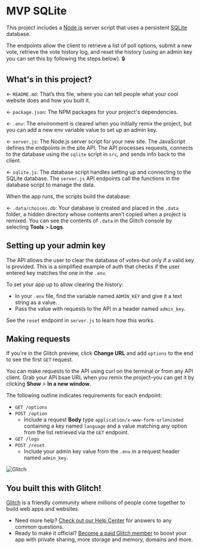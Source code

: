 # MVP SQLite

This project includes a [Node.js](https://nodejs.org/en/about/) server script that uses a persistent [SQLite](https://www.sqlite.org) database. 

The endpoints allow the client to retrieve a list of poll options, submit a new vote, retrieve the vote history log, and reset the history (using an admin key you can set this by following the steps below). 🔒

## What's in this project?

← `README.md`: That’s this file, where you can tell people what your cool website does and how you built it.

← `package.json`: The NPM packages for your project's dependencies.

← `.env`: The environment is cleared when you initially remix the project, but you can add a new env variable value to set up an admin key.

← `server.js`: The Node.js server script for your new site. The JavaScript defines the endpoints in the site API. The API processes requests, connects to the database using the `sqlite` script in `src`, and sends info back to the client.

← `sqlite.js`: The database script handles setting up and connecting to the SQLite database. The `server.js` API endpoints call the functions in the database script to manage the data.

When the app runs, the scripts build the database:

← `.data/choices.db`: Your database is created and placed in the `.data` folder, a hidden directory whose contents aren’t copied when a project is remixed. You can see the contents of `.data` in the Glitch console by selecting __Tools__ >  __Logs__.

## Setting up your admin key

The API allows the user to clear the database of votes–but only if a valid key is provided. This is a simplified example of auth that checks if the user entered key matches the one in the `.env`.

To set your app up to allow clearing the history:

* In your `.env` file, find the variable named `ADMIN_KEY` and give it a text string as a value.
* Pass the value with requests to the API in a header named `admin_key`.

See the `reset` endpoint in `server.js` to learn how this works.

## Making requests

If you're in the Glitch preview, click __Change URL__ and add `options` to the end to see the first `GET` request.

You can make requests to the API using curl on the terminal or from any API client. Grab your API bsae URL when you remix the project–you can get it by clicking __Show__ > __In a new window__.

The following outline indicates requirements for each endpoint:

* `GET /options`
* `POST /option`
  * Include a request __Body__ type `application/x-www-form-urlencoded` containing a key named `language` and a value matching any option from the list retrieved via the `GET` endpoint.
* `GET /logs`
* `POST /reset`
  * Include your admin key value from the `.env` in a request header named `admin_key`.

![Glitch](https://cdn.glitch.com/a9975ea6-8949-4bab-addb-8a95021dc2da%2FLogo_Color.svg?v=1602781328576)

## You built this with Glitch!

[Glitch](https://glitch.com) is a friendly community where millions of people come together to build web apps and websites.

- Need more help? [Check out our Help Center](https://help.glitch.com/) for answers to any common questions.
- Ready to make it official? [Become a paid Glitch member](https://glitch.com/pricing) to boost your app with private sharing, more storage and memory, domains and more.
